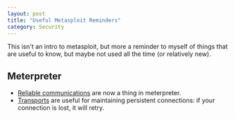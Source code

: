 ```yaml
---
layout: post
title: "Useful Metasploit Reminders"
category: Security
---
```


This isn't an intro to metasploit, but more a reminder to myself of things that
are useful to know, but maybe not used all the time (or relatively new).

## Meterpreter ##

* [Reliable
communications](https://github.com/rapid7/metasploit-framework/wiki/Meterpreter-Reliable-Network-Communication)
are now a thing in meterpreter.
* [Transports](https://github.com/rapid7/metasploit-framework/wiki/Meterpreter-Transport-Control)
are useful for maintaining persistent connections: if your connection is lost, it will retry.


